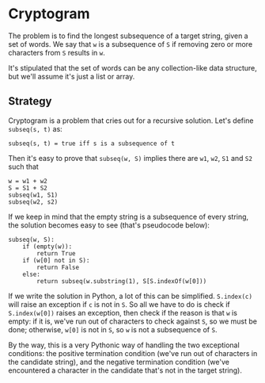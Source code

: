 # Cryptogram

The problem is to find the longest subsequence of a target string, given a set 
of words. We say that `w` is a subsequence of `S` if removing zero or more
characters from `S` results in `w`.

It's stipulated that the set of words can be any collection-like data
structure, but we'll assume it's just a list or array.

## Strategy

Cryptogram is a problem that cries out for a recursive solution. Let's define
`subseq(s, t)` as:
```
subseq(s, t) = true iff s is a subsequence of t
```
Then it's easy to prove that `subseq(w, S)` implies there are `w1`, `w2`, `S1`
and `S2` such that
```
w = w1 + w2
S = S1 + S2
subseq(w1, S1)
subseq(w2, s2)
```
If we keep in mind that the empty string is a subsequence of every string, the
solution becomes easy to see (that's pseudocode below):
```
subseq(w, S):
    if (empty(w)):
        return True
    if (w[0] not in S):
        return False
    else:
        return subseq(w.substring(1), S[S.indexOf(w[0]))
```
If we write the solution in Python, a lot of this can be simplified.
`S.index(c)` will raise an exception if `c` is not in `S`. So all we have to
do is check if `S.index(w[0])` raises an exception, then check if the reason
is that `w` is empty: if it is, we've run out of characters to check against
`S`, so we must be done; otherwise, `w[0]` is not in `S`, so `w` is not a
subsequence of `S`.

By the way, this is a very Pythonic way of handling the two exceptional
conditions: the positive termination condition (we've run out of characters in
the candidate string), and the negative termination condition (we've
encountered a character in the candidate that's not in the target string).

